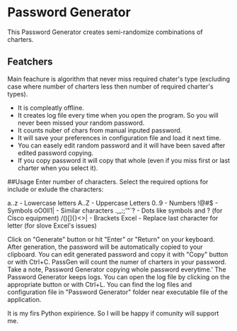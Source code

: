 # Password Generator

This Password Generator creates semi-randomize combinations of charters.

## Featchers
Main feachure is algorithm that never miss required chater's type (excluding case where number of charters less then number of required charter's types).

- It is compleatly offline.
- It creates log file every time when you open the program. So you will never been missed your random password.
- It counts nuber of chars from manual inputed password.
- It will save your preferences in configuration file and load it next time.
- You can easely edit random password and it will have been saved after edited password copying.
- If you copy password it will copy that whole (even if you miss first or last charter when you select it).

##Usage
Enter number of characters.
Select the required options for include or exlude the characters:

a..z				- Lowercase letters
A..Z        - Uppercase Letters
0..9        - Numbers
!@#$        - Symbols
oO0lI1|     - Similar characters
.,_:;\'\"`? - Dots like symbols and ? (for Cisco equipment)
/()[]{}<>|  - Brackets
Excel       - Replace last character for letter (for slove Excel's issues)

Click on "Generate" button or hit "Enter" or "Return" on your keyboard.
After generation, the password will be automatically copied to your clipboard.
You can edit generated password and copy it with "Copy" button or with Ctrl+C. PassGen will count the numer of charters in your password. Take a note, Password Generator copying whole password everytime.'
The Password Generator keeps logs. You can open the log file by clicking on the appropriate button or with Ctrl+L.
You can find the log files and configuration file in "Password Generator" folder near executable file of the application.



It is my firs Python expirience. So I will be happy if comunity will support me.
